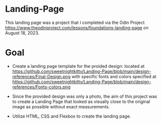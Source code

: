 # Landing-Page
This landing page was a project that I completed via the Odin Project https://www.theodinproject.com/lessons/foundations-landing-page on August 18, 2023.

# Goal
* Create a landing page template for the proided design: located at https://github.com/sweetnightkitty/Landing-Page/blob/main/design-references/Final-Design.png with specific fonts and colors specified at https://github.com/sweetnightkitty/Landing-Page/blob/main/design-references/Fonts-colors.png  

* Since the provided design was only a photo, the aim of this project was to create a Landing Page that looked as visually close to the original image as possible without exact measurements.

* Utilize HTML, CSS and Flexbox to create the landing page.


